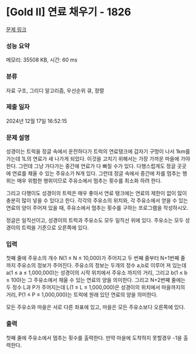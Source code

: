 # [Gold II] 연료 채우기 - 1826 

[문제 링크](https://www.acmicpc.net/problem/1826) 

### 성능 요약

메모리: 35508 KB, 시간: 60 ms

### 분류

자료 구조, 그리디 알고리즘, 우선순위 큐, 정렬

### 제출 일자

2024년 12월 17일 16:52:15

### 문제 설명

<p>성경이는 트럭을 정글 속에서 운전하다가 트럭의 연료탱크에 갑자기 구멍이 나서 1km를 가는데 1L의 연료가 새 나가게 되었다. 이것을 고치기 위해서는 가장 가까운 마을에 가야 한다. 그런데 그냥 가다가는 중간에 연료가 다 빠질 수가 있다. 다행스럽게도 정글 곳곳에 연료를 채울 수 있는 주유소가 N개 있다. 그런데 정글 속에서 중간에 차를 멈추는 행위는 매우 위험한 행위이므로 주유소에서 멈추는 횟수를 최소화 하려 한다.</p>

<p>그리고 다행이도 성경이의 트럭은 매우 좋아서 연료 탱크에는 연료의 제한이 없이 많이 충분히 많이 넣을 수 있다고 한다. 각각의 주유소의 위치와, 각 주유소에서 얻을 수 있는 연료의 양이 주어져 있을 때, 주유소에서 멈추는 횟수를 구하는 프로그램을 작성하시오.</p>

<p>정글은 일직선이고, 성경이의 트럭과 주유소도 모두 일직선 위에 있다. 주유소는 모두 성경이의 트럭을 기준으로 오른쪽에 있다.</p>

### 입력 

 <p>첫째 줄에 주유소의 개수 N(1 ≤ N ≤ 10,000)가 주어지고 두 번째 줄부터 N+1번째 줄 까지 주유소의 정보가 주어진다. 주유소의 정보는 두개의 정수 a,b로 이루어 져 있는데 a(1 ≤ a ≤ 1,000,000)는 성경이의 시작 위치에서 주유소 까지의 거리, 그리고 b(1 ≤ b ≤ 100)는 그 주유소에서 채울 수 있는 연료의 양을 의미한다. 그리고 N+2번째 줄에는 두 정수 L과 P가 주어지는데 L(1 ≤ L ≤ 1,000,000)은 성경이의 위치에서 마을까지의 거리, P(1 ≤ P ≤ 1,000,000)는 트럭에 원래 있던 연료의 양을 의미한다.</p>

<p>모든 주유소와 마을은 서로 다른 좌표에 있고, 마을은 모든 주유소보다 오른쪽에 있다.</p>

### 출력 

 <p>첫째 줄에 주유소에서 멈추는 횟수를 출력한다. 만약 마을에 도착하지 못할경우 -1을 출력한다.</p>

